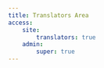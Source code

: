 ```yaml
---
title: Translators Area
access:
    site:
        translators: true
    admin:
        super: true
---
```


